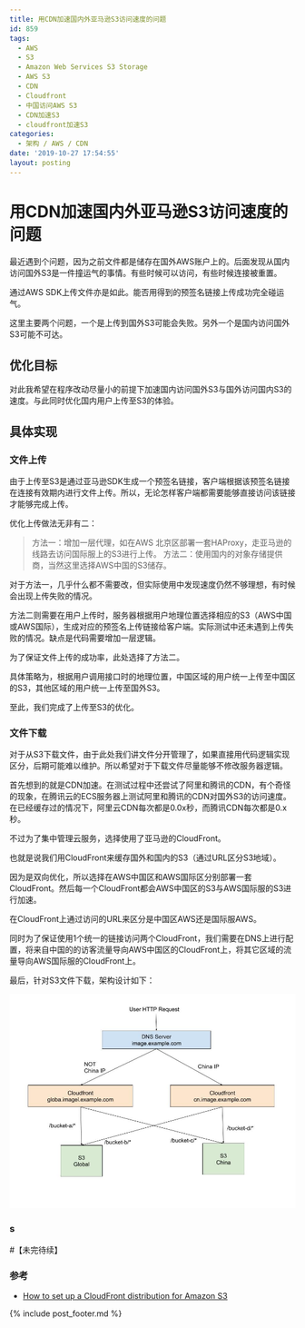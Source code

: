 ```yaml
---
title: 用CDN加速国内外亚马逊S3访问速度的问题
id: 859
tags:
  - AWS
  - S3
  - Amazon Web Services S3 Storage
  - AWS S3
  - CDN
  - Cloudfront
  - 中国访问AWS S3
  - CDN加速S3
  - cloudfront加速S3
categories:
  - 架构 / AWS / CDN
date: '2019-10-27 17:54:55'
layout: posting
---
```


# 用CDN加速国内外亚马逊S3访问速度的问题

最近遇到个问题，因为之前文件都是储存在国外AWS账户上的。后面发现从国内访问国外S3是一件撞运气的事情。有些时候可以访问，有些时候连接被重置。

通过AWS SDK上传文件亦是如此。能否用得到的预签名链接上传成功完全碰运气。

这里主要两个问题，一个是上传到国外S3可能会失败。另外一个是国内访问国外S3可能不可达。

## 优化目标

对此我希望在程序改动尽量小的前提下加速国内访问国外S3与国外访问国内S3的速度。与此同时优化国内用户上传至S3的体验。

## 具体实现

### 文件上传

由于上传至S3是通过亚马逊SDK生成一个预签名链接，客户端根据该预签名链接在连接有效期内进行文件上传。所以，无论怎样客户端都需要能够直接访问该链接才能够完成上传。

优化上传做法无非有二：

> 方法一：增加一层代理，如在AWS 北京区部署一套HAProxy，走亚马逊的线路去访问国际服上的S3进行上传。
> 方法二：使用国内的对象存储提供商，当然这里选择AWS中国的S3储存。

对于方法一，几乎什么都不需要改，但实际使用中发现速度仍然不够理想，有时候会出现上传失败的情况。

方法二则需要在用户上传时，服务器根据用户地理位置选择相应的S3（AWS中国或AWS国际），生成对应的预签名上传链接给客户端。实际测试中还未遇到上传失败的情况。缺点是代码需要增加一层逻辑。

为了保证文件上传的成功率，此处选择了方法二。

具体策略为，根据用户调用接口时的地理位置，中国区域的用户统一上传至中国区的S3，其他区域的用户统一上传至国外S3。

至此，我们完成了上传至S3的优化。

### 文件下载

对于从S3下载文件，由于此处我们讲文件分开管理了，如果直接用代码逻辑实现区分，后期可能难以维护。所以希望对于下载文件尽量能够不修改服务器逻辑。

首先想到的就是CDN加速。在测试过程中还尝试了阿里和腾讯的CDN，有个奇怪的现象，在腾讯云的ECS服务器上测试阿里和腾讯的CDN对国外S3的访问速度。在已经缓存过的情况下，阿里云CDN每次都是0.0x秒，而腾讯CDN每次都是0.x秒。

不过为了集中管理云服务，选择使用了亚马逊的CloudFront。

也就是说我们用CloudFront来缓存国外和国内的S3（通过URL区分S3地域）。

因为是双向优化，所以选择在AWS中国区和AWS国际区分别部署一套CloudFront。然后每一个CloudFront都会AWS中国区的S3与AWS国际服的S3进行加速。

在CloudFront上通过访问的URL来区分是中国区AWS还是国际服AWS。

同时为了保证使用1个统一的链接访问两个CloudFront，我们需要在DNS上进行配置，将来自中国的的访客流量导向AWS中国区的CloudFront上，将其它区域的流量导向AWS国际服的CloudFront上。


最后，针对S3文件下载，架构设计如下：

![CDN架构设计](https://raw.githubusercontent.com/ankanch/blog/master/images/wp-content/uploads/2019/10/CDNstrategyKanch.jpg)

### s

#【未完待续】

### 参考

* [How to set up a CloudFront distribution for Amazon S3](https://aws.amazon.com/cn/cloudfront/getting-started/S3/)


{% include post_footer.md %}